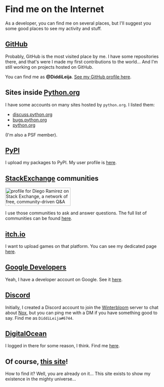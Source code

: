 # Find me on the Internet

As a developer, you can find me on several places, but I'll suggest you some
good places to see my activity and stuff.

## [GitHub](https://github.com)

Probably, GitHub is the most visited place by me. I have some repositories there, and that's were I made
my first contributions to the world... And I'm still working on projects hosted on GitHub.

You can find me as **@DiddiLeija**. [See my GitHub profile here](https://github.com/DiddiLeija).

## Sites inside [Python.org](https://python.org)

I have some accounts on many sites hosted by `python.org`. I listed them:

- [discuss.python.org](https://discuss.python.org/u/diddileija/summary)
- [bugs.python.org](https://bugs.python.org/user39951)
- [python.org](https://www.python.org/users/DiddiLeija/)

(I'm also a PSF member).

## [PyPI](https://pypi.org)

I upload my packages to PyPI. My user profile is [here](https://pypi.org/user/DiddiLeija/).

## [StackExchange](https://stackexchange.com/) communities

<a href="https://stackexchange.com/users/21969270/diego-ramirez"><img src="https://stackexchange.com/users/flair/21969270.png" width="208" height="58" alt="profile for Diego Ramirez on Stack Exchange, a network of free, community-driven Q&amp;A sites" title="profile for Diego Ramirez on Stack Exchange, a network of free, community-driven Q&amp;A sites" /></a>

I use those communities to ask and answer questions. The full list of communities can be found [here](https://stackexchange.com/users/21969270/diego-ramirez?tab=accounts).

## [itch.io](https://itch.io)

I want to upload games on that platform. You can see my dedicated page [here](https://diddileija.itch.io/).

## [Google Developers](https://developers.google.com/)

Yeah, I have a developer account on Google. See it [here](https://developers.google.com/profile/u/116698410132405877660).

## [Discord](https://discord.com)

Initially, I created a Discord account to join the [Winterbloom](https://winterbloom.com/) server to chat about [Nox](https://nox.thea.codes),
but you can ping me with a DM if you have something good to say. Find me as `DiddiLeija#6744`.

## [DigitalOcean](https://www.digitalocean.com/)

I logged in there for some reason, I think. Find me [here](https://www.digitalocean.com/community/users/diddileija).

## Of course, [this site](https://DiddiLeija.github.io)!

How to find it? Well, you are already on it... This site exists to show my existence in the mighty universe...
